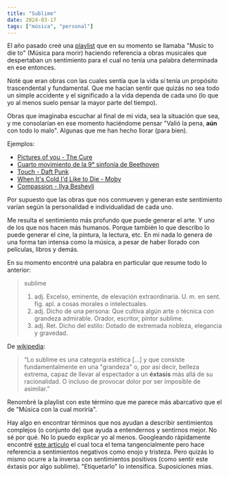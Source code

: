 ```yaml
---
title: "Sublime"
date: 2024-03-17
tags: ["música", "personal"]
---
```


El año pasado creé una [playlist](https://open.spotify.com/playlist/52nTnaEOquglSZraI6JSbN?si=7ff33bf9cc004844) que en su momento se llamaba "Music to die to" (Música para morir) haciendo referencia a obras musicales que despertaban un sentimiento para el cual no tenía una palabra determinada en ese entonces.

Noté que eran obras con las cuales sentía que la vida *sí* tenía un propósito trascendental y fundamental. Que me hacían sentir que quizás no sea todo un simple accidente y el significado a la vida dependa de cada uno (lo que yo al menos suelo pensar la mayor parte del tiempo).

Obras que imaginaba escuchar al final de mi vida, sea la situación que sea, y me consolarían en ese momento haciéndome pensar "Valió la pena, **aún** con todo lo malo". Algunas que me han hecho llorar (para bien).

Ejemplos:

- [Pictures of you - The Cure](https://youtu.be/UmFFTkjs-O0?si=nF2rPtNR4ZrdxeBR)
- [Cuarto movimiento de la 9° sinfonía de Beethoven](https://www.youtube.com/watch?v=XFRfzCiVx_Y)
- [Touch - Daft Punk](https://youtu.be/0Gkhol2Q1og?si=Lglp-rtXLh-HlSqD)
- [When It's Cold I'd Like to Die - Moby](https://youtu.be/kFyuSMf-PtQ?si=9slErCmDocom8tJe)
- [Compassion - Ilya Beshevli](https://youtu.be/woG1YB4m9h0?si=PYaXyTH_e3YBMqBG)

Por supuesto que las obras que nos conmueven y generan este sentimiento varían según la personalidad e individualidad de cada uno.

Me resulta el sentimiento más profundo que puede generar el arte. Y uno de los que nos hacen más humanos. Porque también lo que describo lo puede generar el cine, la pintura, la lectura, etc. En mi nada lo genera de una forma tan intensa como la música, a pesar de haber llorado con películas, libros y demás.

En su momento encontré una palabra en particular que resume todo lo anterior:

>sublime
>1. adj. Excelso, eminente, de elevación extraordinaria. U. m. en sent. fig. apl. a cosas morales o intelectuales.
>2. adj. Dicho de una persona: Que cultiva algún arte o técnica con grandeza admirable. Orador, escritor, pintor sublime.
>3. adj. Ret. Dicho del estilo: Dotado de extremada nobleza, elegancia y gravedad.

De [wikipedia](https://es.wikipedia.org/wiki/Sublime): 

>“Lo sublime es una categoría estética [...] y que consiste fundamentalmente en una "grandeza" o, por así decir, belleza extrema, capaz de llevar al espectador a un **éxtasis** más allá de su racionalidad. O incluso de provocar dolor por ser imposible de asimilar.”

Renombré la playlist con este término que me parece más abarcativo que el de "Música con la cual moriría".

Hay algo en encontrar términos que nos ayudan a describir sentimientos complejos (o conjunto de) que ayuda a entendernos y sentirnos mejor. No sé por qué. No lo puedo explicar yo al menos. Googleando rápidamente encontré [este artículo](https://www.sciencedaily.com/releases/2007/06/070622090727.htm) el cual toca el tema tangencialmente pero hace referencia a sentimientos negativos como enojo y tristeza. Pero quizás lo mismo ocurre a la inversa con sentimientos positivos (como sentir este éxtasis por algo sublime). "Etiquetarlo" lo intensifica. Suposiciones mias.